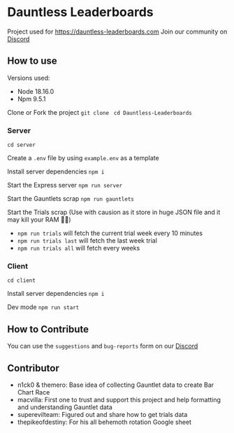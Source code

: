 # Dauntless Leaderboards

Project used for https://dauntless-leaderboards.com
Join our community on [Discord](https://discord.gg/JGTVcqMDfm)

## How to use

Versions used:
- Node 18.16.0
- Npm 9.5.1

Clone or Fork the project
`git clone `
`cd Dauntless-Leaderboards`

### Server
`cd server`

Create a `.env` file by using `example.env` as a template

Install server dependencies
`npm i`

Start the Express server
`npm run server`

Start the Gauntlets scrap
`npm run gauntlets`

Start the Trials scrap (Use with causion as it store in huge JSON file and it may kill your RAM 🤷‍♂️)
- `npm run trials` will fetch the current trial week every 10 minutes
- `npm run trials last` will fetch the last week trial
- `npm run trials all` will fetch every weeks

### Client
`cd client`

Install server dependencies
`npm i`

Dev mode
`npm run start`

## How to Contribute

You can use the `suggestions` and `bug-reports` form on our [Discord](https://discord.gg/JGTVcqMDfm)

## Contributor

- n1ck0 & themero: Base idea of collecting Gauntlet data to create Bar Chart Race
- macvilla: First one to trust and support this project and help formatting and understanding Gauntlet data
- superevilteam: Figured out and share how to get trials data
- thepikeofdestiny: For his all behemoth rotation Google sheet